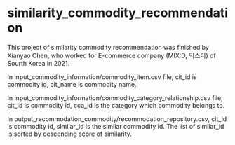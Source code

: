 # similarity_commodity_recommendation
 This project of similarity commodity recommendation was finished by Xianyao Chen, who worked for E-commerce company (MIX:D,  믹스디) of Sourth Korea in 2021.
 
 In input_commodity_information/commodity_item.csv file, cit_id is commodity id, cit_name is commodity name.
 
 In input_commodity_information/commodity_category_relationship.csv file, cit_id is commodity id, cca_id is the category which commodity belongs to.
 
 In output_recommodation_commodity/recommodation_repository.csv, cit_id is commodity id, similar_id is the similar commodity id. The list of similar_id is sorted by descending score of similarity.
 
